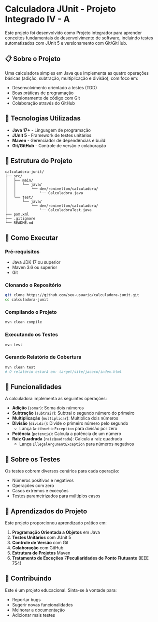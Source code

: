 # Calculadora JUnit - Projeto Integrado IV - A

Este projeto foi desenvolvido como Projeto integrador para aprender conceitos fundamentais de desenvolvimento de software, incluindo testes automatizados com JUnit 5 e versionamento com Git/GitHub.

## 📋 Sobre o Projeto

Uma calculadora simples em Java que implementa as quatro operações básicas (adição, subtração, multiplicação e divisão), com foco em:
- Desenvolvimento orientado a testes (TDD)
- Boas práticas de programação
- Versionamento de código com Git
- Colaboração através do GitHub

## 🚀 Tecnologias Utilizadas

- **Java 17+** - Linguagem de programação
- **JUnit 5** - Framework de testes unitários
- **Maven** - Gerenciador de dependências e build
- **Git/GitHub** - Controle de versão e colaboração

## 📁 Estrutura do Projeto

```
calculadora-junit/
├── src/
│   ├── main/
│   │   └── java/
│   │       └── dev/ronivelton/calculadora/
│   │           └── Calculadora.java
│   └── test/
│       └── java/
│           └── dev/ronivelton/calculadora/
│               └── CalculadoraTest.java
├── pom.xml
├── .gitignore
└── README.md
```

## 🔧 Como Executar

### Pré-requisitos
- Java JDK 17 ou superior
- Maven 3.6 ou superior
- Git

### Clonando o Repositório
```bash
git clone https://github.com/seu-usuario/calculadora-junit.git
cd calculadora-junit
```

### Compilando o Projeto
```bash
mvn clean compile
```

### Executando os Testes
```bash
mvn test
```

### Gerando Relatório de Cobertura
```bash
mvn clean test
# O relatório estará em: target/site/jacoco/index.html
```

## 🧮 Funcionalidades

A calculadora implementa as seguintes operações:

- **Adição** (`somar`): Soma dois números
- **Subtração** (`subtrair`): Subtrai o segundo número do primeiro
- **Multiplicação** (`multiplicar`): Multiplica dois números
- **Divisão** (`dividir`): Divide o primeiro número pelo segundo
    - Lança `ArithmeticException` para divisão por zero
- **Potência** (`potencia`): Calcula a potência de um número
- **Raiz Quadrada** (`raizQuadrada`): Calcula a raiz quadrada
    - Lança `IllegalArgumentException` para números negativos

## 🧪 Sobre os Testes

Os testes cobrem diversos cenários para cada operação:
- Números positivos e negativos
- Operações com zero
- Casos extremos e exceções
- Testes parametrizados para múltiplos casos

## 📝 Aprendizados do Projeto

Este projeto proporcionou aprendizado prático em:

1. **Programação Orientada a Objetos** em Java
2. **Testes Unitários** com JUnit 5
3. **Controle de Versão** com Git
4. **Colaboração** com GitHub
5. **Estrutura de Projetos** Maven
6. **Tratamento de Exceções**
7**Peculiaridades de Ponto Flutuante** (IEEE 754)

## 🤝 Contribuindo

Este é um projeto educacional. Sinta-se à vontade para:
- Reportar bugs
- Sugerir novas funcionalidades
- Melhorar a documentação
- Adicionar mais testes